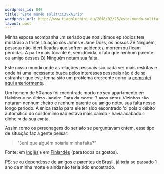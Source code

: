 ```yaml
--- 
wordpress_id: 840
title: "Este mundo solit\xC3\xA1rio"
wordpress_url: http://www.tiagoluchini.eu/2008/02/25/este-mundo-solitario/
layout: post
---
```

Minha esposa acompanha um seriado que nos últimos episódios tem mostrado a triste situação dos Johns e Jane Does, os nossos Zé Ninguém, pessoas não-identificadas que sofrem acidentes, morrem ou ficam perdidas. A parte mais tocante é, sem dúvida, o fato que nenhum parente ou amigo desses Zé Ninguém notam sua falta.

Este nosso mundo onde as relações pessoais são cada vez mais restritas e onde há uma incessante busca pelos interesses pessoais não é de se estranhar que este tenha sido um problema crescente como já <a href="http://www.tiagoluchini.eu/2007/09/18/finlandia-china-internet-e-morte/">comentei aqui anteriormente</a>.

Um homem de 50 anos foi encontrado morto no seu apartamento em Helsinque no último Janeiro. Data da morte: 3 anos antes. Vizinhos não notaram nenhum cheiro e nenhum parente ou amigo notou sua falta nesse longo período. A única razão para ele ter sido encontrado foi pois o débito automático do condomínio não estava mais caindo - havia acabado o dinheiro da sua conta.

Assim como os personagens do seriado se perguntavam ontem, esse tipo de situação faz a gente pensar:
<blockquote>"Será que alguém notaria minha falta?"</blockquote>
Fonte: em <a href="http://www.finlandforthought.net/2008/02/21/man-who-had-been-dead-3-years-found-in-apartment-in-helsinki-in-punavuori/" target="_blank">Inglês</a> e em <a href="http://www.ess.fi/?article=184829" target="_blank">Finlandês</a> (para todos os gostos).

PS: se eu dependesse de amigos e parentes do Brasil, já teria se passado 1 ano da minha morte e ainda não teria sido encontrado.

